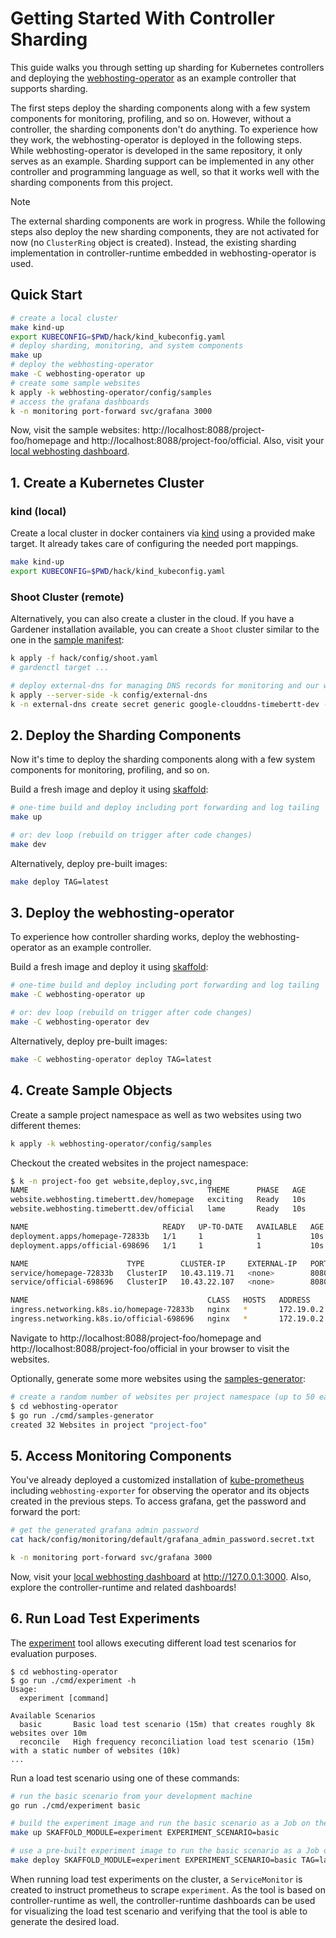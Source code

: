 # Getting Started With Controller Sharding

This guide walks you through setting up sharding for Kubernetes controllers and deploying the [webhosting-operator](../webhosting-operator/README.md) as an example controller that supports sharding.

The first steps deploy the sharding components along with a few system components for monitoring, profiling, and so on.
However, without a controller, the sharding components don't do anything.
To experience how they work, the webhosting-operator is deployed in the following steps.
While webhosting-operator is developed in the same repository, it only serves as an example.
Sharding support can be implemented in any other controller and programming language as well, so that it works well with the sharding components from this project.

> [!NOTE]
> The external sharding components are work in progress.
> While the following steps also deploy the new sharding components, they are not activated for now (no `ClusterRing` object is created).
> Instead, the existing sharding implementation in controller-runtime embedded in webhosting-operator is used.

## Quick Start

```bash
# create a local cluster
make kind-up
export KUBECONFIG=$PWD/hack/kind_kubeconfig.yaml
# deploy sharding, monitoring, and system components
make up
# deploy the webhosting-operator
make -C webhosting-operator up
# create some sample websites
k apply -k webhosting-operator/config/samples
# access the grafana dashboards
k -n monitoring port-forward svc/grafana 3000
```

Now, visit the sample websites: http://localhost:8088/project-foo/homepage and http://localhost:8088/project-foo/official.
Also, visit your [local webhosting dashboard](http://127.0.0.1:3000/d/NbmNpqEnk/webhosting?orgId=1).

## 1. Create a Kubernetes Cluster

### kind (local)

Create a local cluster in docker containers via [kind](https://kind.sigs.k8s.io/) using a provided make target.
It already takes care of configuring the needed port mappings.

```bash
make kind-up
export KUBECONFIG=$PWD/hack/kind_kubeconfig.yaml
```

### Shoot Cluster (remote)

Alternatively, you can also create a cluster in the cloud.
If you have a Gardener installation available, you can create a `Shoot` cluster similar to the one in the [sample manifest](../hack/config/shoot.yaml):

```bash
k apply -f hack/config/shoot.yaml
# gardenctl target ...

# deploy external-dns for managing DNS records for monitoring and our webhosting service
k apply --server-side -k config/external-dns
k -n external-dns create secret generic google-clouddns-timebertt-dev --from-literal project=$PROJECT_NAME --from-file service-account.json=$SERVICE_ACCOUNT_FILE
```

## 2. Deploy the Sharding Components

Now it's time to deploy the sharding components along with a few system components for monitoring, profiling, and so on.

Build a fresh image and deploy it using [skaffold](https://skaffold.dev/):

```bash
# one-time build and deploy including port forwarding and log tailing
make up

# or: dev loop (rebuild on trigger after code changes)
make dev
```

Alternatively, deploy pre-built images:

```bash
make deploy TAG=latest
```

## 3. Deploy the webhosting-operator

To experience how controller sharding works, deploy the webhosting-operator as an example controller.

Build a fresh image and deploy it using [skaffold](https://skaffold.dev/):

```bash
# one-time build and deploy including port forwarding and log tailing
make -C webhosting-operator up

# or: dev loop (rebuild on trigger after code changes)
make -C webhosting-operator dev
```

Alternatively, deploy pre-built images:

```bash
make -C webhosting-operator deploy TAG=latest
```

## 4. Create Sample Objects

Create a sample project namespace as well as two websites using two different themes:

```bash
k apply -k webhosting-operator/config/samples
```

Checkout the created websites in the project namespace:

```bash
$ k -n project-foo get website,deploy,svc,ing
NAME                                        THEME      PHASE   AGE
website.webhosting.timebertt.dev/homepage   exciting   Ready   10s
website.webhosting.timebertt.dev/official   lame       Ready   10s

NAME                              READY   UP-TO-DATE   AVAILABLE   AGE
deployment.apps/homepage-72833b   1/1     1            1           10s
deployment.apps/official-698696   1/1     1            1           10s

NAME                      TYPE        CLUSTER-IP     EXTERNAL-IP   PORT(S)    AGE
service/homepage-72833b   ClusterIP   10.43.119.71   <none>        8080/TCP   10s
service/official-698696   ClusterIP   10.43.22.107   <none>        8080/TCP   10s

NAME                                        CLASS   HOSTS   ADDRESS      PORTS   AGE
ingress.networking.k8s.io/homepage-72833b   nginx   *       172.19.0.2   80      10s
ingress.networking.k8s.io/official-698696   nginx   *       172.19.0.2   80      10s
```

Navigate to http://localhost:8088/project-foo/homepage and http://localhost:8088/project-foo/official in your browser to visit the websites.

Optionally, generate some more websites using the [samples-generator](../webhosting-operator/cmd/samples-generator):

```bash
# create a random number of websites per project namespace (up to 50 each)
$ cd webhosting-operator
$ go run ./cmd/samples-generator
created 32 Websites in project "project-foo"
```

## 5. Access Monitoring Components

You've already deployed a customized installation of [kube-prometheus](https://github.com/prometheus-operator/kube-prometheus) including `webhosting-exporter` for observing the operator and its objects created in the previous steps.
To access grafana, get the password and forward the port:

```bash
# get the generated grafana admin password
cat hack/config/monitoring/default/grafana_admin_password.secret.txt

k -n monitoring port-forward svc/grafana 3000
```

Now, visit your [local webhosting dashboard](http://127.0.0.1:3000/d/NbmNpqEnk/webhosting?orgId=1) at http://127.0.0.1:3000.
Also, explore the controller-runtime and related dashboards!

## 6. Run Load Test Experiments

The [experiment](./cmd/experiment) tool allows executing different load test scenarios for evaluation purposes.

```text
$ cd webhosting-operator
$ go run ./cmd/experiment -h
Usage:
  experiment [command]

Available Scenarios
  basic       Basic load test scenario (15m) that creates roughly 8k websites over 10m
  reconcile   High frequency reconciliation load test scenario (15m) with a static number of websites (10k)
...
```

Run a load test scenario using one of these commands:

```bash
# run the basic scenario from your development machine
go run ./cmd/experiment basic

# build the experiment image and run the basic scenario as a Job on the cluster
make up SKAFFOLD_MODULE=experiment EXPERIMENT_SCENARIO=basic

# use a pre-built experiment image to run the basic scenario as a Job on the cluster
make deploy SKAFFOLD_MODULE=experiment EXPERIMENT_SCENARIO=basic TAG=latest
```

When running load test experiments on the cluster, a `ServiceMonitor` is created to instruct prometheus to scrape `experiment`.
As the tool is based on controller-runtime as well, the controller-runtime dashboards can be used for visualizing the load test scenario and verifying that the tool is able to generate the desired load.
